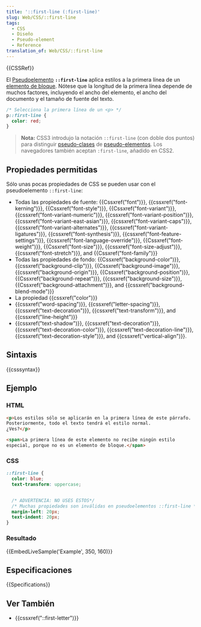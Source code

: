 ```yaml
---
title: '::first-line (:first-line)'
slug: Web/CSS/::first-line
tags:
  - CSS
  - Diseño
  - Pseudo-element
  - Reference
translation_of: Web/CSS/::first-line
---
```


{{CSSRef}}

El [Pseudoelemento](/es/docs/Web/CSS/Pseudoelementos) **`::first-line`** aplica estilos a la primera línea de un [elemento de bloque](/es/docs/Web/HTML/Block-level_elements). Nótese que la longitud de la primera línea depende de muchos factores, incluyendo el ancho del elemento, el ancho del documento y el tamaño de fuente del texto.

```css
/* Selecciona la primera línea de un <p> */
p::first-line {
  color: red;
}
```

> **Nota:** CSS3 introdujo la notación `::first-line` (con doble dos puntos) para distinguir [pseudo-clases](/es/docs/Web/CSS/Pseudo-classes) de [pseudo-elementos](/es/docs/Web/CSS/Pseudo-elements). Los navegadores también aceptan `:first-line`, añadido en CSS2.

## Propiedades permitidas

Sólo unas pocas propiedades de CSS se pueden usar con el pseudoelemento `::first-line`:

- Todas las propiedades de fuente: {{Cssxref("font")}}, {{cssxref("font-kerning")}}, {{Cssxref("font-style")}}, {{Cssxref("font-variant")}}, {{cssxref("font-variant-numeric")}}, {{cssxref("font-variant-position")}}, {{cssxref("font-variant-east-asian")}}, {{cssxref("font-variant-caps")}}, {{cssxref("font-variant-alternates")}}, {{cssxref("font-variant-ligatures")}}, {{cssxref("font-synthesis")}}, {{cssxref("font-feature-settings")}}, {{cssxref("font-language-override")}}, {{Cssxref("font-weight")}}, {{Cssxref("font-size")}}, {{cssxref("font-size-adjust")}}, {{cssxref("font-stretch")}}, and {{Cssxref("font-family")}}
- Todas las propiedades de fondo: {{Cssxref("background-color")}}, {{cssxref("background-clip")}}, {{Cssxref("background-image")}}, {{cssxref("background-origin")}}, {{Cssxref("background-position")}}, {{Cssxref("background-repeat")}}, {{cssxref("background-size")}}, {{Cssxref("background-attachment")}}, and {{cssxref("background-blend-mode")}}
- La propiedad {{cssxref("color")}}
- {{cssxref("word-spacing")}}, {{cssxref("letter-spacing")}}, {{cssxref("text-decoration")}}, {{cssxref("text-transform")}}, and {{cssxref("line-height")}}
- {{cssxref("text-shadow")}}, {{cssxref("text-decoration")}}, {{cssxref("text-decoration-color")}}, {{cssxref("text-decoration-line")}}, {{cssxref("text-decoration-style")}}, and {{cssxref("vertical-align")}}.

## Sintaxis

{{csssyntax}}

## Ejemplo

### HTML

```html
<p>Los estilos sólo se aplicarán en la primera línea de este párrafo.
Posteriormente, todo el texto tendrá el estilo normal.
¿Ves?</p>

<span>La primera línea de este elemento no recibe ningún estilo
especial, porque no es un elemento de bloque.</span>
```

### CSS

```css
::first-line {
  color: blue;
  text-transform: uppercase;


  /* ADVERTENCIA: NO USES ESTOS*/
  /* Muchas propiedades son inválidas en pseudoelementos ::first-line */
  margin-left: 20px;
  text-indent: 20px;
}
```

### Resultado

{{EmbedLiveSample('Example', 350, 160)}}

## Especificaciones

{{Specifications}}

## Ver También

- {{cssxref("::first-letter")}}
